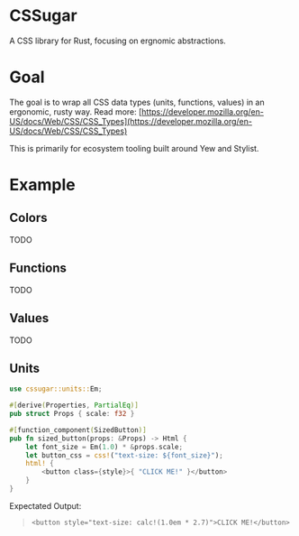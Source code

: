 # CSSugar
A CSS library for Rust, focusing on ergnomic abstractions.

# Goal
The goal is to wrap all CSS data types (units, functions, values) in an ergonomic, rusty way.
Read more: [https://developer.mozilla.org/en-US/docs/Web/CSS/CSS_Types](https://developer.mozilla.org/en-US/docs/Web/CSS/CSS_Types)

This is primarily for ecosystem tooling built around Yew and Stylist.

# Example

## Colors
TODO

## Functions
TODO

## Values
TODO

## Units
```rs
use cssugar::units::Em;

#[derive(Properties, PartialEq)]
pub struct Props { scale: f32 }

#[function_component(SizedButton)]
pub fn sized_button(props: &Props) -> Html {
    let font_size = Em(1.0) * &props.scale;
    let button_css = css!("text-size: ${font_size}");
    html! {
        <button class={style}>{ "CLICK ME!" }</button>
    }
}
```

Expectated Output:
> `<button style="text-size: calc!(1.0em * 2.7)">CLICK ME!</button>`
